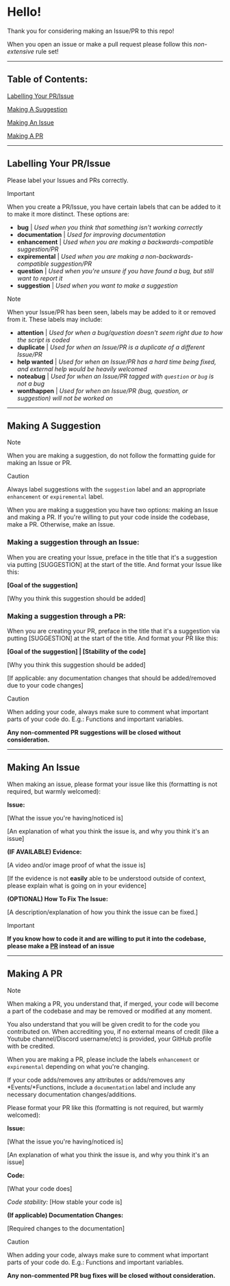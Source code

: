 # Hello!
Thank you for considering making an Issue/PR to this repo!

When you open an issue or make a pull request please follow this *non-extensive* rule set!

<hr>

## Table of Contents:
[Labelling Your PR/Issue](https://github.com/SarkWrk/TestPathExperience/blob/main/CONTRIBUTING.md#labelling-your-prissue)

[Making A Suggestion](https://github.com/SarkWrk/TestPathExperience/blob/main/CONTRIBUTING.md#making-a-suggestion)

[Making An Issue](https://github.com/SarkWrk/TestPathExperience/blob/main/CONTRIBUTING.md#making-an-issue)

[Making A PR](https://github.com/SarkWrk/TestPathExperience/blob/main/CONTRIBUTING.md#making-a-pr)

<hr>

## Labelling Your PR/Issue

Please label your Issues and PRs correctly.
>[!IMPORTANT]
>When you create a PR/Issue, you have certain labels that can be added to it to make it more distinct. These options are:
>- **bug**             | *Used when you think that something isn't working correctly*
>- **documentation**   | *Used for improving documentation*
>- **enhancement**     | *Used when you are making a backwards-compatible suggestion/PR*
>- **expiremental**    | *Used when you are making a non-backwards-compatible suggestion/PR*
>- **question**        | *Used when you're unsure if you have found a bug, but still want to report it*
>- **suggestion**      | *Used when you want to make a suggestion*

>[!NOTE]
>When your Issue/PR has been seen, labels may be added to it or removed from it. These labels may include:
>- **attention**         | *Used for when a bug/question doesn't seem right due to how the script is coded*
>- **duplicate**         | *Used for when an Issue/PR is a duplicate of a different Issue/PR*
>- **help wanted**       | *Used for when an Issue/PR has a hard time being fixed, and external help would be heavily welcomed*
>- **noteabug**          | *Used for when an Issue/PR tagged with `question` or `bug` is not a bug*
>- **wonthappen**         | *Used for when an Issue/PR (bug, question, or suggestion) will not be worked on*

<hr>

## Making A Suggestion
>[!NOTE]
>When you are making a suggestion, do not follow the formatting guide for making an Issue or PR.

>[!CAUTION]
>Always label suggestions with the `suggestion` label and an appropriate `enhancement` or `expiremental` label.

When you are making a suggestion you have two options: making an Issue and making a PR.
If you're willing to put your code inside the codebase, make a PR. Otherwise, make an Issue.

### Making a suggestion through an Issue:
When you are creating your Issue, preface in the title that it's a suggestion via putting [SUGGESTION\] at the start of the title. And format your Issue like this:

**[Goal of the suggestion\]**

[Why you think this suggestion should be added\]

### Making a suggestion through a PR:
When you are creating your PR, preface in the title that it's a suggestion via putting [SUGGESTION\] at the start of the title. And format your PR like this:

**[Goal of the suggestion\] | [Stability of the code\]**

[Why you think this suggestion should be added\]

[If applicable: any documentation changes that should be added/removed due to your code changes\]

>[!CAUTION]
>When adding your code, always make sure to comment what important parts of your code do. E.g.: Functions and important variables.
>
>**Any non-commented PR suggestions will be closed without consideration.**

<hr>

## Making An Issue
When making an issue, please format your issue like this (formatting is not required, but warmly welcomed):

**Issue:**

[What the issue you're having/noticed is\]

[An explanation of what you think the issue is, and why you think it's an issue\]

**(IF AVAILABLE\) Evidence:**

[A video and/or image proof of what the issue is\]

[If the evidence is not **easily** able to be understood outside of context, please explain what is going on in your evidence\]

**(OPTIONAL\) How To Fix The Issue:**

[A description/explanation of how you think the issue can be fixed.\]

>[!IMPORTANT]
>**If you know how to code it and are willing to put it into the codebase, please make a [PR](https://github.com/SarkWrk/TestPathExperience/blob/main/CONTRIBUTING.md#making-a-pr) instead of an issue**

<hr>

## Making A PR
>[!NOTE]
>When making a PR, you understand that, if merged, your code will become a part of the codebase and may be removed or modified at any moment.
>
>You also understand that you will be given credit to for the code you contributed on. When accrediting you, if no external means of credit (like a Youtube channel/Discord username/etc) is provided, your GitHub profile with be credited.

When you are making a PR, please include the labels `enhancement` or `expiremental` depending on what you're changing.

If your code adds/removes any attributes or adds/removes any \*Events/\*Functions, include a `documentation` label and include any necessary documentation changes/additions.

Please format your PR like this (formatting is not required, but warmly welcomed):

**Issue:**

[What the issue you're having/noticed is\]

[An explanation of what you think the issue is, and why you think it's an issue\]

**Code:**

[What your code does\]

*Code stability:* [How stable your code is\]

**(If applicable) Documentation Changes:**

[Required changes to the documentation\]

>[!CAUTION]
>When adding your code, always make sure to comment what important parts of your code do. E.g.: Functions and important variables.
>
>**Any non-commented PR bug fixes will be closed without consideration.**
